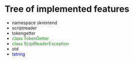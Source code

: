 # Tree of implemented features

* namespace skrextend
 * scriptreader
  * tokengetter
   * <span style="color: forestgreen;">class TokenGetter</span>
   * <span style="color: forestgreen;">class SciptReaderException</span>
 * std
  * <span style="color: mediumblue;">tstring</span>


